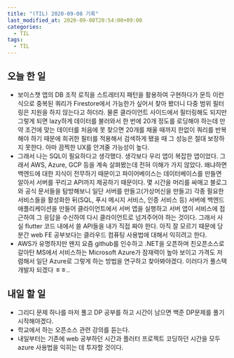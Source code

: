 ```yaml
---
title: "(TIL) 2020-09-08 기록"
last_modified_at: 2020-09-08T20:54:00+09:00
categories:
  - TIL
tags:
  - TIL
---
```


## 오늘 한 일
- 보이스챗 앱의 DB 조작 로직을 스트레터지 패턴을 활용하여 구현하다가 문득 이런 식으로 중복된 쿼리가 Firestore에서 가능한가 싶어서 찾아 봤더니 다중 범위 필터링은 지원을 하지 않는다고 하더라. 물론 클라이언트 사이드에서 필터링해도 되지만 그렇게 되면 lazy하게 데이터를 불러와서 한 번에 20개 정도를 로딩해야 하는데 만약 조건에 맞는 데이터를 처음에 못 찾으면 20개를 채울 때까지 한없이 쿼리를 반복해야 하기 때문에 희귀한 필터를 적용해서 검색하게 됐을 때 그 성능은 절대 보장하지 못한다. 아마 끔찍한 UX를 안겨줄 가능성이 높다.
- 그래서 나는 SQL이 필요하다고 생각했다. 생각보다 우리 앱이 복잡한 앱이었다. 그래서 AWS, Azure, GCP 등을 계속 살펴봤는데 전혀 이해가 가지 않았다. 왜냐하면 백엔드에 대한 지식이 전무하기 때문이고 파이어베이스는 데이터베이스를 만들면 알아서 서버를 꾸리고 API까지 제공하기 때문이다. 몇 시간을 머리를 싸매고 블로그와 공식 문서들을 탐방해보니 일단 서버를 만들고(가상머신을 만들고) 각종 필요한 서비스들을 활성화한 뒤(SQL, 푸시 메시지 서비스, 인증 서비스 등) 서버에 백엔드 애플리케이션을 만들어 클라이언트에서 서버 앱을 실행하고 서버 앱이 서비스에 접근하여 그 응답을 수신하여 다시 클라이언트로 넘겨주어야 하는 것이다. 그래서 사실 flutter 코드 내에서 쓸 API들을 내가 직접 짜야 한다. 아직 잘 모르기 때문에 당분간 web FE 공부보다는 클라우드 컴퓨팅 사용법에 대해서 익히려고 한다.
- AWS가 유명하지만 왠지 요즘 github를 인수하고 .NET을 오픈하며 친오픈소스로 갈아탄 MS에서 서비스하는 Microsoft Azure가 잠재력이 높아 보이고 가격도 저렴해서 일단 Azure로 그렇게 하는 방법을 연구하고 찾아봐야겠다. 이러다가 풀스택 개발자 되겠다 ㅎㅎ..

## 내일 할 일
- 그리디 문제 하나를 마저 풀고 DP 공부를 하고 시간이 남으면 백준 DP문제를 풀기 시작해야겠다.
- 학교에서 하는 오픈소스 관련 강의를 듣는다.
- 내일부터는 기존에 web 공부하던 시간과 플러터 프로젝트 코딩하던 시간을 모두 azure 사용법을 익히는 데 투자할 것이다.